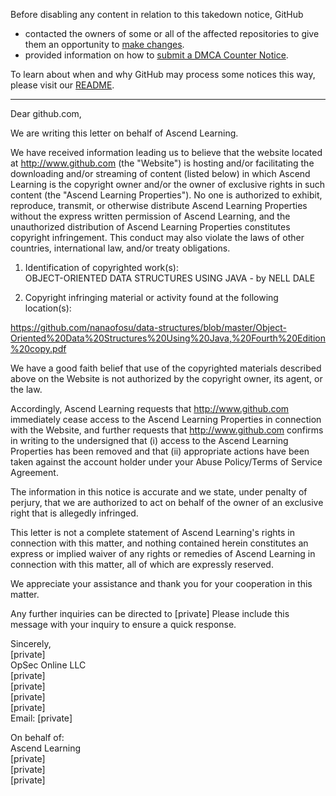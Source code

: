 Before disabling any content in relation to this takedown notice, GitHub
- contacted the owners of some or all of the affected repositories to give them an opportunity to [make changes](https://docs.github.com/en/github/site-policy/dmca-takedown-policy#a-how-does-this-actually-work).
- provided information on how to [submit a DMCA Counter Notice](https://docs.github.com/en/articles/guide-to-submitting-a-dmca-counter-notice).

To learn about when and why GitHub may process some notices this way, please visit our [README](https://github.com/github/dmca/blob/master/README.md#anatomy-of-a-takedown-notice).

---

Dear github.com,

We are writing this letter on behalf of Ascend Learning.

We have received information leading us to believe that the website located at http://www.github.com (the "Website") is hosting and/or facilitating the downloading and/or streaming of content (listed below) in which Ascend Learning is the copyright owner and/or the owner of exclusive rights in such content (the "Ascend Learning Properties"). No one is authorized to exhibit, reproduce, transmit, or otherwise distribute Ascend Learning Properties without the express written permission of Ascend Learning, and the unauthorized distribution of Ascend Learning Properties constitutes copyright infringement. This conduct may also violate the laws of other countries, international law, and/or treaty obligations.

1. Identification of copyrighted work(s):  
OBJECT-ORIENTED DATA STRUCTURES USING JAVA - by NELL DALE

2. Copyright infringing material or activity found at the following location(s):

https://github.com/nanaofosu/data-structures/blob/master/Object-Oriented%20Data%20Structures%20Using%20Java,%20Fourth%20Edition%20copy.pdf

We have a good faith belief that use of the copyrighted materials described above on the Website is not authorized by the copyright owner, its agent, or the law.

Accordingly, Ascend Learning requests that http://www.github.com immediately cease access to the Ascend Learning Properties in connection with the Website, and further requests that http://www.github.com confirms in writing to the undersigned that (i) access to the Ascend Learning Properties has been removed and that (ii) appropriate actions have been taken against the account holder under your Abuse Policy/Terms of Service Agreement.

The information in this notice is accurate and we state, under penalty of perjury, that we are authorized to act on behalf of the owner of an exclusive right that is allegedly infringed.

This letter is not a complete statement of Ascend Learning's rights in connection with this matter, and nothing contained herein constitutes an express or implied waiver of any rights or remedies of Ascend Learning in connection with this matter, all of which are expressly reserved.

We appreciate your assistance and thank you for your cooperation in this matter.

Any further inquiries can be directed to [private] Please include this message with your inquiry to ensure a quick response.

Sincerely,  
[private]  
OpSec Online LLC  
[private]  
[private]  
[private]  
[private]  
Email: [private]  

On behalf of:  
Ascend Learning  
[private]  
[private]  
[private]  
